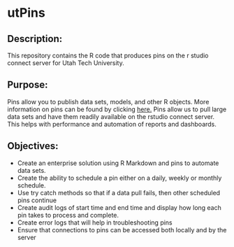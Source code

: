 # utPins
## Description:
This repository contains the R code that produces pins on the r studio connect server for Utah Tech University.

## Purpose:
Pins allow you to publish data sets, models, and other R objects.  More information on pins can be found by clicking [here.](https://pins.rstudio.com) Pins allow us to pull large data sets and have them readily available on the rstudio connect server.  This helps with performance and automation of reports and dashboards.

## Objectives:
- Create an enterprise solution using R Markdown and pins to automate data sets.  
- Create the ability to schedule a pin either on a daily, weekly or monthly schedule.
- Use try catch methods so that if a data pull fails, then other scheduled pins continue
- Create audit logs of start time and end time and display how long each pin takes to process and complete.
- Create error logs that will help in troubleshooting pins
- Ensure that connections to pins can be accessed both locally and by the server

